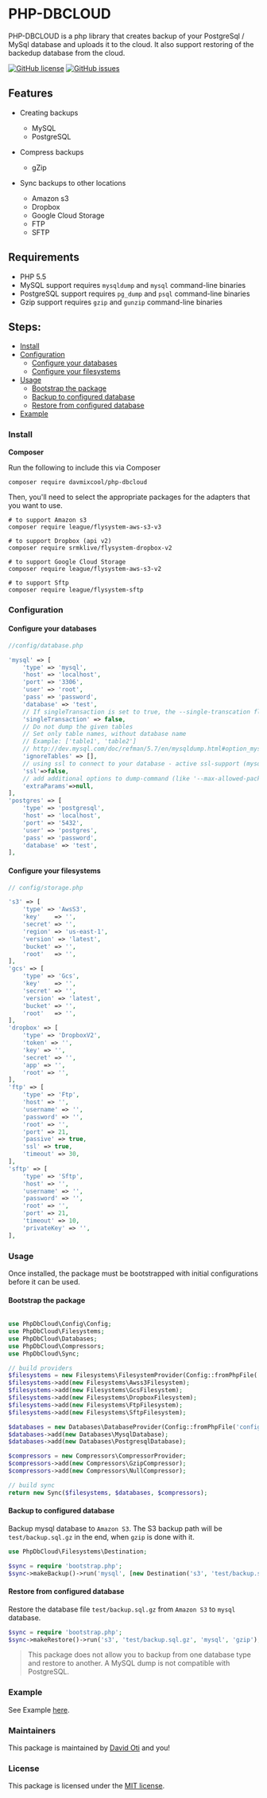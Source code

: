 # PHP-DBCLOUD

PHP-DBCLOUD is a php library that creates backup of your PostgreSql / MySql database and uploads it to the cloud. It also support restoring of the backedup database from the cloud.


[![GitHub license](https://img.shields.io/github/license/davmixcool/php-dbcloud.svg)](https://github.com/davmixcool/php-dbcloud/blob/master/LICENSE) 
[![GitHub issues](https://img.shields.io/github/issues/davmixcool/php-dbcloud.svg)](https://github.com/davmixcool/php-dbcloud/issues)

## Features

* Creating backups
 	* MySQL
 	* PostgreSQL

* Compress backups
 	* gZip

* Sync backups to other locations
 	* Amazon s3
 	* Dropbox
	* Google Cloud Storage
 	* FTP
 	* SFTP

## Requirements

- PHP 5.5
- MySQL support requires `mysqldump` and `mysql` command-line binaries
- PostgreSQL support requires `pg_dump` and `psql` command-line binaries
- Gzip support requires `gzip` and `gunzip` command-line binaries

## Steps:

* [Install](#install)
* [Configuration](#configuration)
	* [Configure your databases](#configure-your-databases)
	* [Configure your filesystems](#configure-your-filesystems)
* [Usage](#usage)
	* [Bootstrap the package](#bootstrap-the-package)
	* [Backup to configured database](#backup-to-configured-database)
	* [Restore from configured database](#restore-from-configured-database)
* [Example](#example)

### Install

**Composer**

Run the following to include this via Composer

```shell
composer require davmixcool/php-dbcloud
```

Then, you'll need to select the appropriate packages for the adapters that you want to use.

```shell
# to support Amazon s3
composer require league/flysystem-aws-s3-v3

# to support Dropbox (api v2)
composer require srmklive/flysystem-dropbox-v2

# to support Google Cloud Storage
composer require league/flysystem-aws-s3-v2

# to support Sftp
composer require league/flysystem-sftp
```

### Configuration

#### Configure your databases

```php
//config/database.php

'mysql' => [
    'type' => 'mysql',
    'host' => 'localhost',
    'port' => '3306',
    'user' => 'root',
    'pass' => 'password',
    'database' => 'test',
    // If singleTransaction is set to true, the --single-transcation flag will be set.
    'singleTransaction' => false,
    // Do not dump the given tables
    // Set only table names, without database name
    // Example: ['table1', 'table2']
    // http://dev.mysql.com/doc/refman/5.7/en/mysqldump.html#option_mysqldump_ignore-table
    'ignoreTables' => [],
    // using ssl to connect to your database - active ssl-support (mysql only):
    'ssl'=>false,
    // add additional options to dump-command (like '--max-allowed-packet')
    'extraParams'=>null,
],
'postgres' => [
    'type' => 'postgresql',
    'host' => 'localhost',
    'port' => '5432',
    'user' => 'postgres',
    'pass' => 'password',
    'database' => 'test',
],
```


#### Configure your filesystems

```php
// config/storage.php

's3' => [
    'type' => 'AwsS3',
    'key'    => '',
    'secret' => '',
    'region' => 'us-east-1',
    'version' => 'latest',
    'bucket' => '',
    'root'   => '',
],
'gcs' => [
    'type' => 'Gcs',
    'key'    => '',
    'secret' => '',
    'version' => 'latest',
    'bucket' => '',
    'root'   => '',
],
'dropbox' => [
    'type' => 'DropboxV2',
    'token' => '',
    'key' => '',
    'secret' => '',
    'app' => '',
    'root' => '',
],
'ftp' => [
    'type' => 'Ftp',
    'host' => '',
    'username' => '',
    'password' => '',
    'root' => '',
    'port' => 21,
    'passive' => true,
    'ssl' => true,
    'timeout' => 30,
],
'sftp' => [
    'type' => 'Sftp',
    'host' => '',
    'username' => '',
    'password' => '',
    'root' => '',
    'port' => 21,
    'timeout' => 10,
    'privateKey' => '',
],
```


### Usage

Once installed, the package must be bootstrapped with initial configurations before it can be used. 

#### Bootstrap the package

```php

use PhpDbCloud\Config\Config;
use PhpDbCloud\Filesystems;
use PhpDbCloud\Databases;
use PhpDbCloud\Compressors;
use PhpDbCloud\Sync;

// build providers
$filesystems = new Filesystems\FilesystemProvider(Config::fromPhpFile('config/storage.php'));
$filesystems->add(new Filesystems\Awss3Filesystem); 
$filesystems->add(new Filesystems\GcsFilesystem); 
$filesystems->add(new Filesystems\DropboxFilesystem); 
$filesystems->add(new Filesystems\FtpFilesystem); 
$filesystems->add(new Filesystems\SftpFilesystem); 

$databases = new Databases\DatabaseProvider(Config::fromPhpFile('config/database.php'));
$databases->add(new Databases\MysqlDatabase);
$databases->add(new Databases\PostgresqlDatabase);

$compressors = new Compressors\CompressorProvider;
$compressors->add(new Compressors\GzipCompressor);
$compressors->add(new Compressors\NullCompressor);

// build sync
return new Sync($filesystems, $databases, $compressors);

```

#### Backup to configured database

Backup mysql database to `Amazon S3`. The S3 backup path will be `test/backup.sql.gz` in the end, when `gzip` is done with it.


```php
use PhpDbCloud\Filesystems\Destination;

$sync = require 'bootstrap.php';
$sync->makeBackup()->run('mysql', [new Destination('s3', 'test/backup.sql')], 'gzip');
```

#### Restore from configured database

Restore the database file `test/backup.sql.gz` from `Amazon S3` to `mysql` database.

```php
$sync = require 'bootstrap.php';
$sync->makeRestore()->run('s3', 'test/backup.sql.gz', 'mysql', 'gzip');
```

> This package does not allow you to backup from one database type and restore to another. A MySQL dump is not compatible with PostgreSQL.


### Example

See Example [here](https://github.com/davmixcool/php-dbcloud/tree/master/example).


### Maintainers

This package is maintained by [David Oti](http://fb.me/davmixcool) and you!

### License

This package is licensed under the [MIT license](https://github.com/davmixcool/php-dbcloud/blob/master/LICENSE).